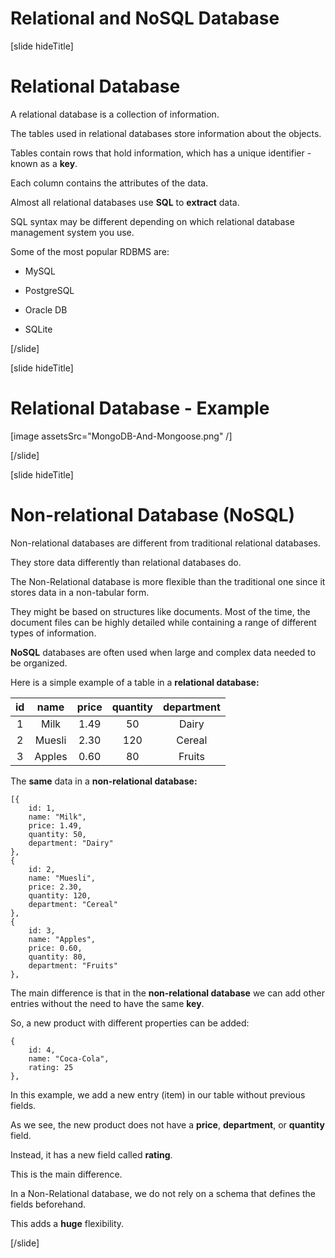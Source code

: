 
# Relational and NoSQL Database

[slide hideTitle]

# Relational Database

A relational database is a collection of information.

The tables used in relational databases store information about the objects.

Tables contain rows that hold information, which has a unique identifier - known as a **key**.

Each column contains the attributes of the data.

Almost all relational databases use **SQL** to **extract** data.

SQL syntax may be different depending on which relational database management system you use.

Some of the most popular RDBMS are:

- MySQL

- PostgreSQL

- Oracle DB

- SQLite


[/slide]

[slide hideTitle]

# Relational Database - Example

[image assetsSrc="MongoDB-And-Mongoose.png" /]


[/slide]

[slide hideTitle]

# Non-relational Database (NoSQL)

Non-relational databases are different from traditional relational databases. 

They store data differently than relational databases do.

The Non-Relational database is more flexible than the traditional one since it stores data in a non-tabular form.

They might be based on structures like documents. Most of the time, the document files can be highly detailed while containing a range of different types of information.

**NoSQL** databases are often used when large and complex data needed to be organized.

Here is a simple example of a table in a **relational database:**

| **id** | **name** | **price** | **quantity** | **department** |
| :---: | :---: | :---: | :---: | :---: |
| 1 | Milk | 1.49 | 50 | Dairy |
| 2 | Muesli | 2.30 | 120 | Cereal |
| 3 | Apples | 0.60 | 80 | Fruits |

The **same** data in a **non-relational database:**

```
[{
    id: 1,
    name: "Milk",
    price: 1.49,
    quantity: 50,
    department: "Dairy"
},
{
    id: 2,
    name: "Muesli",
    price: 2.30,
    quantity: 120,
    department: "Cereal"
},
{
    id: 3,
    name: "Apples",
    price: 0.60,
    quantity: 80,
    department: "Fruits"
},

```

The main difference is that in the **non-relational database** we can add other entries without the need to have the same **key**.

So, a new product with different properties can be added:

``` 
{
    id: 4,
    name: "Coca-Cola",
    rating: 25
},
```

In this example, we add a new entry (item) in our table without previous fields.

As we see, the new product does not have a **price**, **department**, or **quantity** field.

Instead, it has a new field called **rating**.

This is the main difference. 

In a Non-Relational database, we do not rely on a schema that defines the fields beforehand.

This adds a **huge** flexibility.

[/slide]

